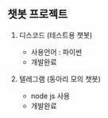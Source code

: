 ## 챗봇 프로젝트

1. 디스코드 (테스트용 챗봇) 
   - 사용언어 : 파이썬
   - 개발완료

2. 텔레그램 (동아리 모의 챗봇)
   - node js 사용
   - 개발완료

